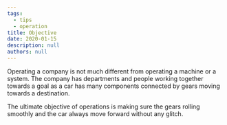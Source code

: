 ```yaml
---
tags: 
  - tips
  - operation
title: Objective
date: 2020-01-15
description: null
authors: null
---
```


Operating a company is not much different from operating a machine or a system. The company has departments and people working together towards a goal as a car has many components connected by gears moving towards a destination.

The ultimate objective of operations is making sure the gears rolling smoothly and the car always move forward without any glitch.
